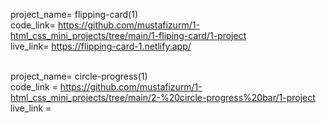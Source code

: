 project_name= flipping-card(1) <br>
code_link= https://github.com/mustafizurm/1-html_css_mini_projects/tree/main/1-fliping-card/1-project <br>
live_link= https://flipping-card-1.netlify.app/ <br><br>

project_name= circle-progress(1)<br>
code_link = https://github.com/mustafizurm/1-html_css_mini_projects/tree/main/2-%20circle-progress%20bar/1-project<br>
live_link = 
